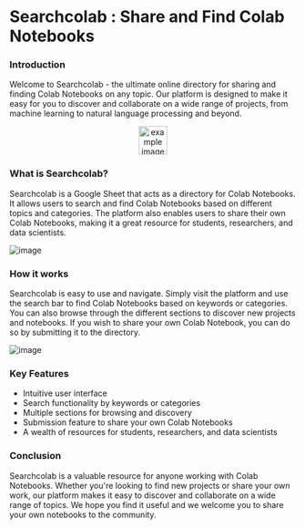 # Searchcolab : Share and Find Colab Notebooks
### Introduction
Welcome to Searchcolab - the ultimate online directory for sharing and finding Colab Notebooks on any topic. Our platform is designed to make it easy for you to discover and collaborate on a wide range of projects, from machine learning to natural language processing and beyond.

<div style="text-align: center;">
  <img src="https://user-images.githubusercontent.com/72146140/214037465-2b74fc94-ab53-4a3c-9913-3e930bfa42aa.png" alt="example image" style="width: 50px; height: 50px;">
</div>

### What is Searchcolab?
Searchcolab is a Google Sheet that acts as a directory for Colab Notebooks. It allows users to search and find Colab Notebooks based on different topics and categories. The platform also enables users to share their own Colab Notebooks, making it a great resource for students, researchers, and data scientists.

![image](https://user-images.githubusercontent.com/72146140/214035508-db25aed8-1470-478c-a266-295f9b6435f8.png)

### How it works
Searchcolab is easy to use and navigate. Simply visit the platform and use the search bar to find Colab Notebooks based on keywords or categories. You can also browse through the different sections to discover new projects and notebooks. If you wish to share your own Colab Notebook, you can do so by submitting it to the directory.

![image](https://user-images.githubusercontent.com/72146140/214037042-0aaabe98-c35e-44da-8b00-bd5c0c56eae2.png)

### Key Features
<ul>
  <li>Intuitive user interface</li>
  <li>Search functionality by keywords or categories</li>
  <li>Multiple sections for browsing and discovery</li>
  <li>Submission feature to share your own Colab Notebooks</li>
  <li>A wealth of resources for students, researchers, and data scientists</li>
</ul>

### Conclusion
Searchcolab is a valuable resource for anyone working with Colab Notebooks. Whether you're looking to find new projects or share your own work, our platform makes it easy to discover and collaborate on a wide range of topics. We hope you find it useful and we welcome you to share your own notebooks to the community.

